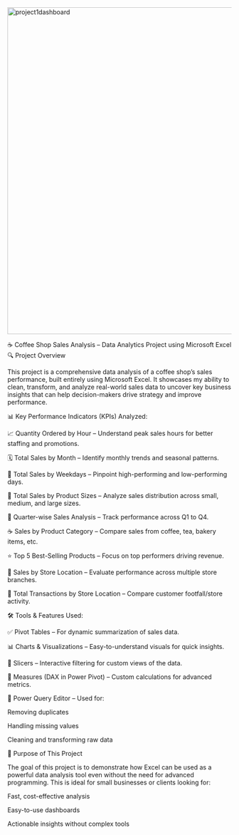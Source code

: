 <img width="1547" height="734" alt="project1dashboard" src="https://github.com/user-attachments/assets/5bf4bca0-df9a-4585-b7ff-16cb1ce8912c" />

☕ Coffee Shop Sales Analysis – Data Analytics Project using Microsoft Excel
🔍 Project Overview

This project is a comprehensive data analysis of a coffee shop’s sales performance, built entirely using Microsoft Excel. It showcases my ability to clean, transform, and analyze real-world sales data to uncover key business insights that can help decision-makers drive strategy and improve performance.

📊 Key Performance Indicators (KPIs) Analyzed:

📈 Quantity Ordered by Hour – Understand peak sales hours for better staffing and promotions.

🗓️ Total Sales by Month – Identify monthly trends and seasonal patterns.

📅 Total Sales by Weekdays – Pinpoint high-performing and low-performing days.

🥤 Total Sales by Product Sizes – Analyze sales distribution across small, medium, and large sizes.

📆 Quarter-wise Sales Analysis – Track performance across Q1 to Q4.

☕ Sales by Product Category – Compare sales from coffee, tea, bakery items, etc.

⭐ Top 5 Best-Selling Products – Focus on top performers driving revenue.

🏪 Sales by Store Location – Evaluate performance across multiple store branches.

🧾 Total Transactions by Store Location – Compare customer footfall/store activity.

🛠️ Tools & Features Used:

✅ Pivot Tables – For dynamic summarization of sales data.

📊 Charts & Visualizations – Easy-to-understand visuals for quick insights.

🧩 Slicers – Interactive filtering for custom views of the data.

🧮 Measures (DAX in Power Pivot) – Custom calculations for advanced metrics.

🔄 Power Query Editor – Used for:

Removing duplicates

Handling missing values

Cleaning and transforming raw data

🎯 Purpose of This Project

The goal of this project is to demonstrate how Excel can be used as a powerful data analysis tool even without the need for advanced programming. This is ideal for small businesses or clients looking for:

Fast, cost-effective analysis

Easy-to-use dashboards

Actionable insights without complex tools

